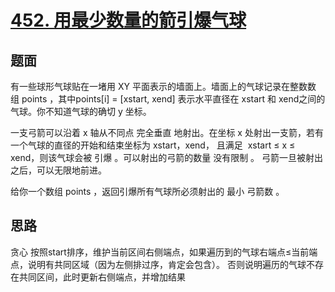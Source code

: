 ﻿# [452. 用最少数量的箭引爆气球](https://leetcode.cn/problems/minimum-number-of-arrows-to-burst-balloons/)

## 题面

有一些球形气球贴在一堵用 XY 平面表示的墙面上。墙面上的气球记录在整数数组 points ，其中points[i] = [xstart, xend] 表示水平直径在 xstart 和 xend之间的气球。你不知道气球的确切 y 坐标。

一支弓箭可以沿着 x 轴从不同点 完全垂直 地射出。在坐标 x 处射出一支箭，若有一个气球的直径的开始和结束坐标为 xstart，xend， 且满足  xstart ≤ x ≤ xend，则该气球会被 引爆 。可以射出的弓箭的数量 没有限制 。 弓箭一旦被射出之后，可以无限地前进。

给你一个数组 points ，返回引爆所有气球所必须射出的 最小 弓箭数 。


## 思路

贪心
按照start排序，维护当前区间右侧端点，如果遍历到的气球右端点≤当前端点，说明有共同区域（因为左侧排过序，肯定会包含）。
否则说明遍历的气球不存在共同区间，此时更新右侧端点，并增加结果